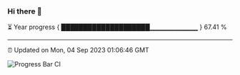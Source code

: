### Hi there 👋

⏳ Year progress { ████████████████████▁▁▁▁▁▁▁▁▁▁ } 67.41 %

---

⏰ Updated on Mon, 04 Sep 2023 01:06:46 GMT

![Progress Bar CI](https://github.com/liununu/liununu/workflows/Progress%20Bar%20CI/badge.svg)
